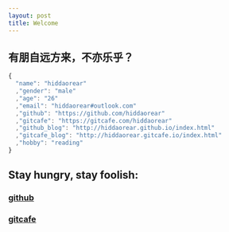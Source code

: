 ```yaml
---
layout: post
title: Welcome
---
```


## 有朋自远方来，不亦乐乎？

````javascript
{
  "name": "hiddaorear"
  ,"gender": "male"
  ,"age": "26"
  ,"email": "hiddaorear#outlook.com"
  ,"github": "https://github.com/hiddaorear"
  ,"gitcafe": "https://gitcafe.com/hiddaorear"
  ,"github_blog": "http://hiddaorear.github.io/index.html"
  ,"gitcafe_blog": "http://hiddaorear.gitcafe.io/index.html"
  ,"hobby": "reading"
}
````

## Stay hungry, stay foolish:

### [github](https://github.com/hiddaorear)

### [gitcafe](https://gitcafe.com/hiddaorear)
